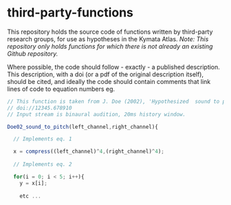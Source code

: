 # third-party-functions
This repository holds the source code of functions written by third-party research groups, for use as hypotheses in the Kymata Atlas. *Note: This repository only holds functions for which there is not already an existing Github repository.*

Where possible, the code should follow - exactly - a published description. This description, with a doi (or a pdf of the original description itself), should be cited, and ideally the code should contain comments that link lines of code to equation numbers eg.

```javascript
// This function is taken from J. Doe (2002), 'Hypothesized  sound to pitch model' J. Neuroscience
// doi://12345.678910
// Input stream is binaural audition, 20ms history window.

Doe02_sound_to_pitch(left_channel,right_channel){

  // Implements eq. 1

  x = compress((left_channel)^4,(right_channel)^4);
  
  // Implements eq. 2

  for(i = 0; i < 5; i++){ 
    y = x[i];
    
    etc ...

```
